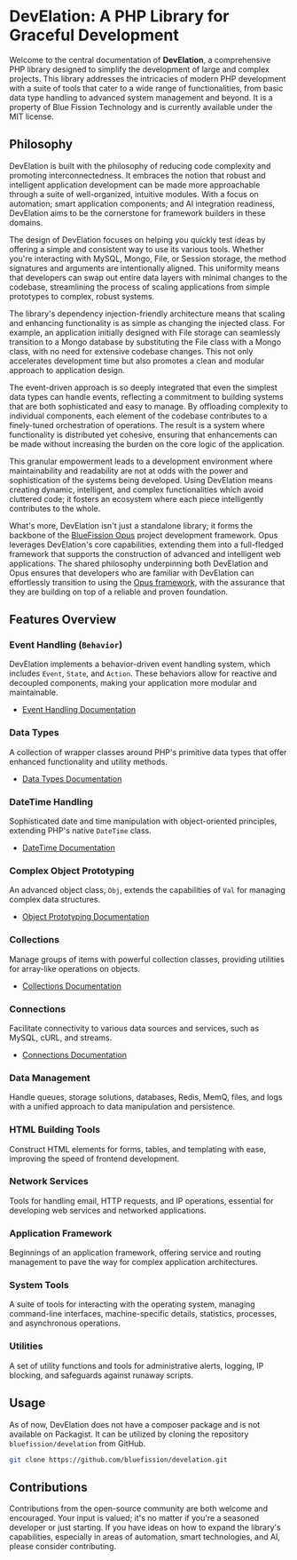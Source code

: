 # DevElation: A PHP Library for Graceful Development

Welcome to the central documentation of **DevElation**, a comprehensive PHP library designed to simplify the development of large and complex projects. This library addresses the intricacies of modern PHP development with a suite of tools that cater to a wide range of functionalities, from basic data type handling to advanced system management and beyond. It is a property of Blue Fission Technology and is currently available under the MIT license.

## Philosophy

DevElation is built with the philosophy of reducing code complexity and promoting interconnectedness. It embraces the notion that robust and intelligent application development can be made more approachable through a suite of well-organized, intuitive modules. With a focus on automation; smart application components; and AI integration readiness, DevElation aims to be the cornerstone for framework builders in these domains.

The design of DevElation focuses on helping you quickly test ideas by offering a simple and consistent way to use its various tools. Whether you're interacting with MySQL, Mongo, File, or Session storage, the method signatures and arguments are intentionally aligned. This uniformity means that developers can swap out entire data layers with minimal changes to the codebase, streamlining the process of scaling applications from simple prototypes to complex, robust systems.

The library's dependency injection-friendly architecture means that scaling and enhancing functionality is as simple as changing the injected class. For example, an application initially designed with File storage can seamlessly transition to a Mongo database by substituting the File class with a Mongo class, with no need for extensive codebase changes. This not only accelerates development time but also promotes a clean and modular approach to application design.

The event-driven approach is so deeply integrated that even the simplest data types can handle events, reflecting a commitment to building systems that are both sophisticated and easy to manage. By offloading complexity to individual components, each element of the codebase contributes to a finely-tuned orchestration of operations. The result is a system where functionality is distributed yet cohesive, ensuring that enhancements can be made without increasing the burden on the core logic of the application.

This granular empowerment leads to a development environment where maintainability and readability are not at odds with the power and sophistication of the systems being developed. Using DevElation means creating dynamic, intelligent, and complex functionalities which avoid cluttered code; it fosters an ecosystem where each piece intelligently contributes to the whole.

What's more, DevElation isn't just a standalone library; it forms the backbone of the [BlueFission Opus](https://bluefission.com/opus) project development framework. Opus leverages DevElation's core capabilities, extending them into a full-fledged framework that supports the construction of advanced and intelligent web applications. The shared philosophy underpinning both DevElation and Opus ensures that developers who are familiar with DevElation can effortlessly transition to using the [Opus framework](https://github.com/BlueFissionTech/opus/tree/main), with the assurance that they are building on top of a reliable and proven foundation.

## Features Overview

### Event Handling (`Behavior`)
DevElation implements a behavior-driven event handling system, which includes `Event`, `State`, and `Action`. These behaviors allow for reactive and decoupled components, making your application more modular and maintainable.

- [Event Handling Documentation](behavior.md)

### Data Types
A collection of wrapper classes around PHP's primitive data types that offer enhanced functionality and utility methods.

- [Data Types Documentation](datatypes.md)

### DateTime Handling
Sophisticated date and time manipulation with object-oriented principles, extending PHP's native `DateTime` class.

- [DateTime Documentation](date.md)

### Complex Object Prototyping
An advanced object class, `Obj`, extends the capabilities of `Val` for managing complex data structures.

- [Object Prototyping Documentation](object.md)

### Collections
Manage groups of items with powerful collection classes, providing utilities for array-like operations on objects.

- [Collections Documentation](collections.md)

### Connections
Facilitate connectivity to various data sources and services, such as MySQL, cURL, and streams.

- [Connections Documentation](connections.md)

### Data Management
Handle queues, storage solutions, databases, Redis, MemQ, files, and logs with a unified approach to data manipulation and persistence.

<!-- - [Data Management Documentation](data_management.md) -->

### HTML Building Tools
Construct HTML elements for forms, tables, and templating with ease, improving the speed of frontend development.

<!-- - [HTML Tools Documentation](html_tools.md) -->

### Network Services
Tools for handling email, HTTP requests, and IP operations, essential for developing web services and networked applications.

<!-- - [Network Services Documentation](network_services.md) -->

### Application Framework
Beginnings of an application framework, offering service and routing management to pave the way for complex application architectures.

<!-- - [Application Framework Documentation](app_framework.md) -->

### System Tools
A suite of tools for interacting with the operating system, managing command-line interfaces, machine-specific details, statistics, processes, and asynchronous operations.

<!-- - [System Tools Documentation](system_tools.md) -->

### Utilities
A set of utility functions and tools for administrative alerts, logging, IP blocking, and safeguards against runaway scripts.

<!-- - [Utilities Documentation](utilities.md) -->

## Usage

As of now, DevElation does not have a composer package and is not available on Packagist. It can be utilized by cloning the repository `bluefission/develation` from GitHub.

```bash
git clone https://github.com/bluefission/develation.git
```

## Contributions

Contributions from the open-source community are both welcome and encouraged. Your input is valued; it's no matter if you're a seasoned developer or just starting. If you have ideas on how to expand the library's capabilities, especially in areas of automation, smart technologies, and AI, please consider contributing.